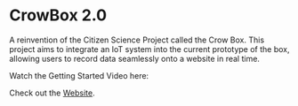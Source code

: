 # CrowBox 2.0
A reinvention of the Citizen Science Project called the Crow Box. This project aims to integrate an IoT system into the current prototype of the box, allowing users to record data seamlessly onto a website in real time.

Watch the Getting Started Video here: 


Check out the [Website](https://crowbox-37e57.web.app/home).
